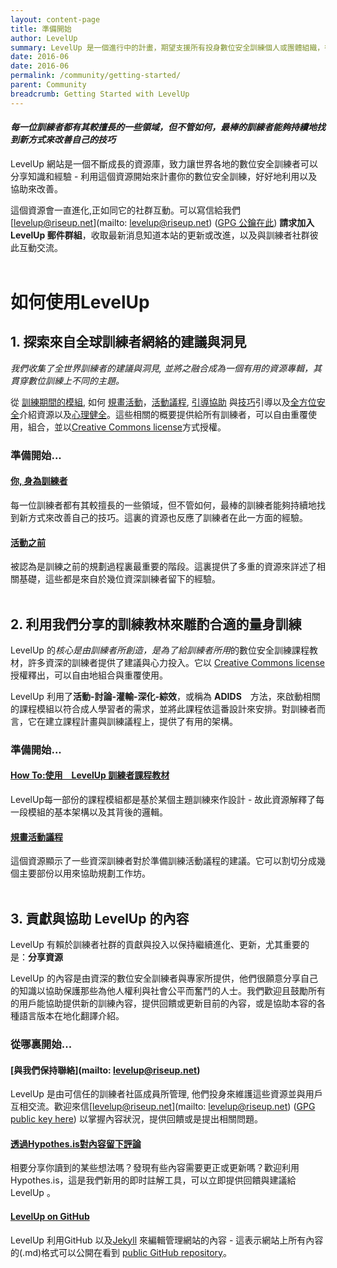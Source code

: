 ```yaml
---
layout: content-page
title: 準備開始
author: LevelUp
summary: LevelUp 是一個進行中的計畫，期望支援所有投身數位安全訓練個人或團體組織，彼此相互分享有關數位安全與技術使用教育的訓練資源與知識。在這個日漸蓬勃的網絡中，為全球網路科技用戶帶來位所需的數立安全訓練與相關教育。這裏收集了來自全球數位安全訓練者的洞見與學習經驗，並將之萃錬成為一套與數位安全各個主題上相關的集合教材資源。
date: 2016-06
date: 2016-06
permalink: /community/getting-started/
parent: Community
breadcrumb: Getting Started with LevelUp
---
```

#### *每一位訓練者都有其較擅長的一些領域，但不管如何，最棒的訓練者能夠持續地找到新方式來改善自己的技巧*

LevelUp 網站是一個不斷成長的資源庫，致力讓世界各地的數位安全訓練者可以分享知識和經驗 - 利用這個資源開始來計畫你的數位安全訓練，好好地利用以及協助來改善。

這個資源會一直進化,正如同它的社群互動。可以寫信給我們 [levelup@riseup.net](mailto: levelup@riseup.net) ([GPG 公鑰在此](http://pgp.mit.edu/pks/lookup?op=get&search=0x207BFB9591A638BE)) **請求加入 LevelUp 郵件群組**，收取最新消息知道本站的更新或改進，以及與訓練者社群彼此互動交流。
<br><br>

# 如何使用LevelUp

## 1. 探索來自全球訓練者網絡的建議與洞見
*我們收集了全世界訓練者的建議與洞見, 並將之融合成為一個有用的資源專輯，其貫穿數位訓練上不同的主題。*

從 [訓練期間的模組](/curriculum/), 如何 [規畫活動](/before-an-event/planning-your-training-event/)，[活動議程](/before-an-event/planning-your-event-agenda/), [引導協助](/you-the-trainer/ice-breakers-and-energizers/) 與[技巧](/you-the-trainer/be-a-better-trainer/)引導以及[全方位安全](/before-an-event/creating-safe-spaces/)介紹資源以及[心理健全](/before-an-event/psychosocial-underpinnings-of-security-training/)。這些相關的概要提供給所有訓練者，可以自由重覆使用，組合，並以[Creative Commons license](https://creativecommons.org/licenses/by-sa/3.0/)方式授權。

### 準備開始...

#### [你, 身為訓練者](/you-the-trainer/)
每一位訓練者都有其較擅長的一些領域，但不管如何，最棒的訓練者能夠持續地找到新方式來改善自己的技巧。這裏的資源也反應了訓練者在此一方面的經驗。

#### [活動之前](/before-an-event/)
被認為是訓練之前的規劃過程裏最重要的階段。這裏提供了多重的資源來詳述了相關基礎，這些都是來自於幾位資深訓練者留下的經驗。
<br><br>

## 2. 利用我們分享的訓練教林來雕酌合適的量身訓練
LevelUp 的*核心是由訓練者所創造，是為了給訓練者所用*的數位安全訓練課程教材，許多資深的訓練者提供了建議與心力投入。它以 [Creative Commons license](https://creativecommons.org/licenses/by-sa/3.0/)授權釋出，可以自由地組合與重覆使用。

LevelUp 利用了**活動-討論-灌輸-深化-綜效**，或稱為 **ADIDS**　方法，來啟動相關的課程模組以符合成人學習者的需求，並將此課程依這番設計來安排。對訓練者而言，它在建立課程計畫與訓練議程上，提供了有用的架構。

### 準備開始...

#### [How To:使用　LevelUp 訓練者課程教材](/before-an-event/using-levelup-trainers-curriculum/)
LevelUp每一部份的課程模組都是基於某個主題訓練來作設計 - 故此資源解釋了每一段模組的基本架構以及其背後的邏輯。

#### [規畫活動議程](/before-an-event/planning-your-event-agenda/)
這個資源顯示了一些資深訓練者對於準備訓練活動議程的建議。它可以割切分成幾個主要部份以用來協助規劃工作坊。
<br><br>

## 3. 貢獻與協助 LevelUp 的內容
LevelUp 有賴於訓練者社群的貢獻與投入以保持繼續進化、更新，尤其重要的是：**分享資源**

LevelUp 的內容是由資深的數位安全訓練者與專家所提供，他們很願意分享自己的知識以協助保護那些為他人權利與社會公平而奮鬥的人士。我們歡迎且鼓勵所有的用戶能協助提供新的訓練內容，提供回饋或更新目前的內容，或是協助本容的各種語言版本在地化翻譯介紹。 

### 從哪裏開始...

#### [與我們保持聯絡](mailto: levelup@riseup.net)
LevelUp 是由可信任的訓練者社區成員所管理, 他們投身來維護這些資源並與用戶互相交流。歡迎來信[levelup@riseup.net](mailto: levelup@riseup.net) ([GPG public key here](http://pgp.mit.edu/pks/lookup?op=get&search=0x207BFB9591A638BE)) 以掌握內容狀況，提供回饋或是提出相關問題。

#### [透過Hypothes.is對內容留下評論](/community/contribute/#2-annotate-and-discuss-content-with-hypothesis)
相要分享你讀到的某些想法嗎？發現有些內容需要更正或更新嗎？歡迎利用 Hypothes.is，這是我們新用的即时註解工具，可以立即提供回饋與建議給 LevelUp 。

#### [LevelUp on GitHub](https://github.com/levelupcc)
LevelUp 利用GitHub 以及[Jekyll](https://jekyllrb.com/) 來編輯管理網站的內容 - 這表示網站上所有內容的(.md)格式可以公開在看到 [public GitHub repository](https://github.com/levelupcc)。
<br><br>
